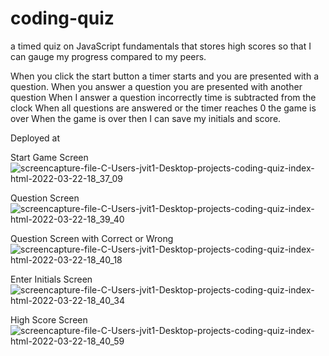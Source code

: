 # coding-quiz

a timed quiz on JavaScript fundamentals that stores high scores
so that I can gauge my progress compared to my peers.

When you click the start button a timer starts and you are presented with a question.
When you answer a question you are presented with another question
When I answer a question incorrectly time is subtracted from the clock
When all questions are answered or the timer reaches 0 the game is over
When the game is over then I can save my initials and score.

Deployed at 

Start Game Screen
![screencapture-file-C-Users-jvit1-Desktop-projects-coding-quiz-index-html-2022-03-22-18_37_09](https://user-images.githubusercontent.com/54601156/159595150-cd0295d7-40e9-4ba6-bdd7-0ad1cbb2b24c.jpg)

Question Screen
![screencapture-file-C-Users-jvit1-Desktop-projects-coding-quiz-index-html-2022-03-22-18_39_40](https://user-images.githubusercontent.com/54601156/159595212-3e84d8ef-38bf-4f47-acea-b0f2e657bb7b.jpg)

Question Screen with Correct or Wrong
![screencapture-file-C-Users-jvit1-Desktop-projects-coding-quiz-index-html-2022-03-22-18_40_18](https://user-images.githubusercontent.com/54601156/159595268-c88ba58e-8b20-4167-bfb4-737068560ea2.jpg)

Enter Initials Screen
![screencapture-file-C-Users-jvit1-Desktop-projects-coding-quiz-index-html-2022-03-22-18_40_34](https://user-images.githubusercontent.com/54601156/159595294-f19af3d0-5a8b-43a4-8012-084c8e3b9895.jpg)

High Score Screen
![screencapture-file-C-Users-jvit1-Desktop-projects-coding-quiz-index-html-2022-03-22-18_40_59](https://user-images.githubusercontent.com/54601156/159595308-046f129c-1a64-41df-b542-f8eca2ff3059.jpg)
